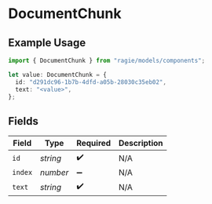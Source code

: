 # DocumentChunk

## Example Usage

```typescript
import { DocumentChunk } from "ragie/models/components";

let value: DocumentChunk = {
  id: "d291dc96-1b7b-4dfd-a05b-28030c35eb02",
  text: "<value>",
};
```

## Fields

| Field              | Type               | Required           | Description        |
| ------------------ | ------------------ | ------------------ | ------------------ |
| `id`               | *string*           | :heavy_check_mark: | N/A                |
| `index`            | *number*           | :heavy_minus_sign: | N/A                |
| `text`             | *string*           | :heavy_check_mark: | N/A                |
